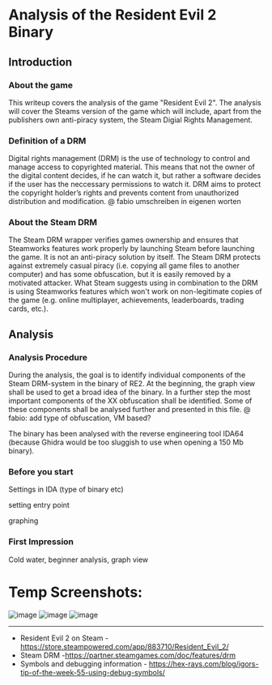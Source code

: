 # Analysis of the Resident Evil 2 Binary

## Introduction
### About the game
This writeup covers the analysis of the game "Resident Evil 2". The analysis will cover the Steams version of the game which will include, apart from the publishers own anti-piracy system, the Steam Digial Rights Management.

### Definition of a DRM
Digital rights management (DRM) is the use of technology to control and manage access to copyrighted material. This means that not the owner of the digital content decides, if he can watch it, but rather a software decides if the user has the neccessary permissions to watch it. DRM aims to protect the copyright holder’s rights and prevents content from unauthorized distribution and modification.
@ fabio umschreiben in eigenen worten

### About the Steam DRM
The Steam DRM wrapper verifies games ownership and ensures that Steamworks features work properly by launching Steam before launching the game.
It is not an anti-piracy solution by itself. The Steam DRM protects against extremely casual piracy (i.e. copying all game files to another computer) and has some obfuscation, but it is easily removed by a motivated attacker.
What Steam suggests using in combination to the DRM is using Steamworks features which won't work on non-legitimate copies of the game (e.g. online multiplayer, achievements, leaderboards, trading cards, etc.).

## Analysis
### Analysis Procedure
During the analysis, the goal is to identify individual components of the Steam DRM-system in the binary of RE2. At the beginning, the graph view shall be used to get a broad idea of the binary. In a further step the most important components of the XX obfuscation shall be identified. Some of these components shall be analysed further and presented in this file.
@ fabio: add type of obfuscation, VM based?

The binary has been analysed with the reverse engineering tool IDA64 (because Ghidra would be too sluggish to use when opening a 150 Mb binary).

### Before you start
Settings in IDA (type of binary etc)

setting entry point

graphing

### First Impression
Cold water, beginner analysis, graph view




# Temp Screenshots:

![image](https://github.com/OpaxIV/hslu_secproj/assets/93701325/3b5dd815-7384-4016-b18d-3c4cdeb4d18a)
![image](https://github.com/OpaxIV/hslu_secproj/assets/93701325/184ddcaa-35b7-44f1-b10e-2e1e2c4041ab)
![image](https://github.com/OpaxIV/hslu_secproj/assets/93701325/75daa1f8-e88e-4ae1-bf5b-df9e4f918ac6)








---
- Resident Evil 2 on Steam - https://store.steampowered.com/app/883710/Resident_Evil_2/
- Steam DRM -https://partner.steamgames.com/doc/features/drm
- Symbols and debugging information - https://hex-rays.com/blog/igors-tip-of-the-week-55-using-debug-symbols/
